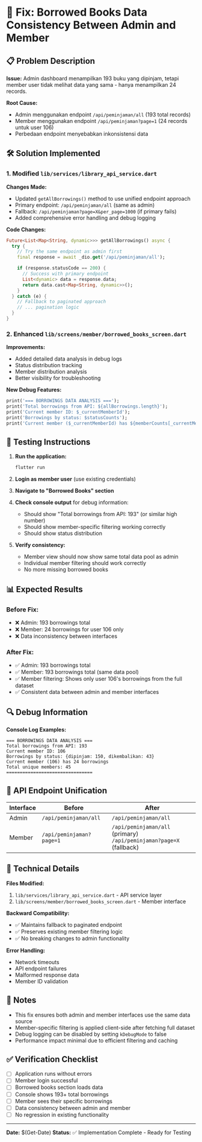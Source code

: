 # 🔧 Fix: Borrowed Books Data Consistency Between Admin and Member

## 📋 Problem Description

**Issue:** Admin dashboard menampilkan 193 buku yang dipinjam, tetapi member user tidak melihat data yang sama - hanya menampilkan 24 records.

**Root Cause:**

- Admin menggunakan endpoint `/api/peminjaman/all` (193 total records)
- Member menggunakan endpoint `/api/peminjaman?page=1` (24 records untuk user 106)
- Perbedaan endpoint menyebabkan inkonsistensi data

## 🛠️ Solution Implemented

### 1. Modified `lib/services/library_api_service.dart`

**Changes Made:**

- Updated `getAllBorrowings()` method to use unified endpoint approach
- Primary endpoint: `/api/peminjaman/all` (same as admin)
- Fallback: `/api/peminjaman?page=X&per_page=1000` (if primary fails)
- Added comprehensive error handling and debug logging

**Code Changes:**

```dart
Future<List<Map<String, dynamic>>> getAllBorrowings() async {
  try {
    // Try the same endpoint as admin first
    final response = await _dio.get('/api/peminjaman/all');

    if (response.statusCode == 200) {
      // Success with primary endpoint
      List<dynamic> data = response.data;
      return data.cast<Map<String, dynamic>>();
    }
  } catch (e) {
    // Fallback to paginated approach
    // ... pagination logic
  }
}
```

### 2. Enhanced `lib/screens/member/borrowed_books_screen.dart`

**Improvements:**

- Added detailed data analysis in debug logs
- Status distribution tracking
- Member distribution analysis
- Better visibility for troubleshooting

**New Debug Features:**

```dart
print('=== BORROWINGS DATA ANALYSIS ===');
print('Total borrowings from API: ${allBorrowings.length}');
print('Current member ID: $_currentMemberId');
print('Borrowings by status: $statusCounts');
print('Current member ($_currentMemberId) has ${memberCounts[_currentMemberId] ?? 0} borrowings');
```

## 🧪 Testing Instructions

1. **Run the application:**

   ```powershell
   flutter run
   ```

2. **Login as member user** (use existing credentials)

3. **Navigate to "Borrowed Books" section**

4. **Check console output** for debug information:

   - Should show "Total borrowings from API: 193" (or similar high number)
   - Should show member-specific filtering working correctly
   - Should show status distribution

5. **Verify consistency:**
   - Member view should now show same total data pool as admin
   - Individual member filtering should work correctly
   - No more missing borrowed books

## 📊 Expected Results

### Before Fix:

- ❌ Admin: 193 borrowings total
- ❌ Member: 24 borrowings for user 106 only
- ❌ Data inconsistency between interfaces

### After Fix:

- ✅ Admin: 193 borrowings total
- ✅ Member: 193 borrowings total (same data pool)
- ✅ Member filtering: Shows only user 106's borrowings from the full dataset
- ✅ Consistent data between admin and member interfaces

## 🔍 Debug Information

**Console Log Examples:**

```
=== BORROWINGS DATA ANALYSIS ===
Total borrowings from API: 193
Current member ID: 106
Borrowings by status: {dipinjam: 150, dikembalikan: 43}
Current member (106) has 24 borrowings
Total unique members: 45
================================
```

## 🚀 API Endpoint Unification

| Interface | Before                   | After                                                                  |
| --------- | ------------------------ | ---------------------------------------------------------------------- |
| Admin     | `/api/peminjaman/all`    | `/api/peminjaman/all`                                                  |
| Member    | `/api/peminjaman?page=1` | `/api/peminjaman/all` (primary)<br>`/api/peminjaman?page=X` (fallback) |

## 🔧 Technical Details

**Files Modified:**

1. `lib/services/library_api_service.dart` - API service layer
2. `lib/screens/member/borrowed_books_screen.dart` - Member interface

**Backward Compatibility:**

- ✅ Maintains fallback to paginated endpoint
- ✅ Preserves existing member filtering logic
- ✅ No breaking changes to admin functionality

**Error Handling:**

- Network timeouts
- API endpoint failures
- Malformed response data
- Member ID validation

## 📝 Notes

- This fix ensures both admin and member interfaces use the same data source
- Member-specific filtering is applied client-side after fetching full dataset
- Debug logging can be disabled by setting `kDebugMode` to false
- Performance impact minimal due to efficient filtering and caching

## ✅ Verification Checklist

- [ ] Application runs without errors
- [ ] Member login successful
- [ ] Borrowed books section loads data
- [ ] Console shows 193+ total borrowings
- [ ] Member sees their specific borrowings
- [ ] Data consistency between admin and member
- [ ] No regression in existing functionality

---

**Date:** $(Get-Date)
**Status:** ✅ Implementation Complete - Ready for Testing
